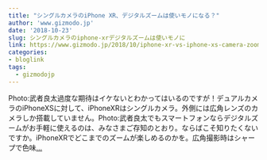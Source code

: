 ```yaml
---
title: "シングルカメラのiPhone XR、デジタルズームは使いモノになる？"
author: 'www.gizmodo.jp'
date: '2018-10-23'
slug: シングルカメラのiphone-xrデジタルズームは使いモノに
link: https://www.gizmodo.jp/2018/10/iphone-xr-vs-iphone-xs-camera-zoom.html
categories:
- bloglink
tags:
  - gizmodojp
---
```


Photo:武者良太過度な期待はイケないとわかってはいるのですが！デュアルカメラのiPhoneXSに対して、iPhoneXRはシングルカメラ。外側には広角レンズのカメラしか搭載していません。Photo:武者良太でもスマートフォンならデジタルズームがお手軽に使えるのは、みなさまご存知のとおり。ならばこそ知りたくないですか。iPhoneXRでどこまでのズームが楽しめるのかを。広角撮影時はシャープで色味[... <i class="fas fa-external-link-alt"></i>](https://www.gizmodo.jp/2018/10/iphone-xr-vs-iphone-xs-camera-zoom.html)


